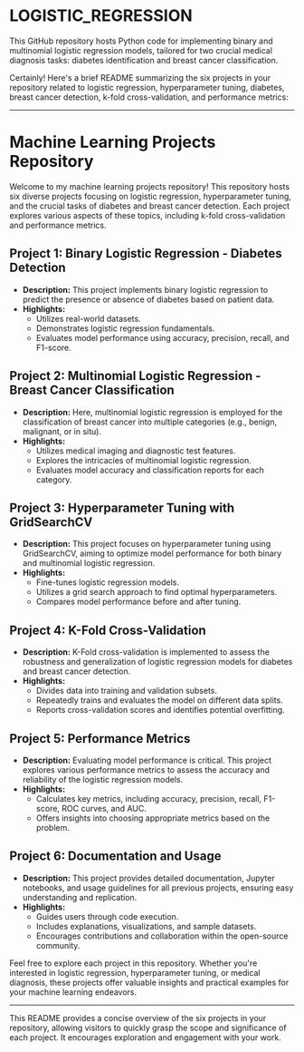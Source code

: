 # LOGISTIC_REGRESSION
This GitHub repository hosts Python code for implementing binary and multinomial logistic regression models, tailored for two crucial medical diagnosis tasks: diabetes identification and breast cancer classification.

Certainly! Here's a brief README summarizing the six projects in your repository related to logistic regression, hyperparameter tuning, diabetes, breast cancer detection, k-fold cross-validation, and performance metrics:

---

# Machine Learning Projects Repository

Welcome to my machine learning projects repository! This repository hosts six diverse projects focusing on logistic regression, hyperparameter tuning, and the crucial tasks of diabetes and breast cancer detection. Each project explores various aspects of these topics, including k-fold cross-validation and performance metrics.

## Project 1: Binary Logistic Regression - Diabetes Detection

- **Description:** This project implements binary logistic regression to predict the presence or absence of diabetes based on patient data.
- **Highlights:** 
  - Utilizes real-world datasets.
  - Demonstrates logistic regression fundamentals.
  - Evaluates model performance using accuracy, precision, recall, and F1-score.

## Project 2: Multinomial Logistic Regression - Breast Cancer Classification

- **Description:** Here, multinomial logistic regression is employed for the classification of breast cancer into multiple categories (e.g., benign, malignant, or in situ).
- **Highlights:**
  - Utilizes medical imaging and diagnostic test features.
  - Explores the intricacies of multinomial logistic regression.
  - Evaluates model accuracy and classification reports for each category.

## Project 3: Hyperparameter Tuning with GridSearchCV

- **Description:** This project focuses on hyperparameter tuning using GridSearchCV, aiming to optimize model performance for both binary and multinomial logistic regression.
- **Highlights:**
  - Fine-tunes logistic regression models.
  - Utilizes a grid search approach to find optimal hyperparameters.
  - Compares model performance before and after tuning.

## Project 4: K-Fold Cross-Validation

- **Description:** K-Fold cross-validation is implemented to assess the robustness and generalization of logistic regression models for diabetes and breast cancer detection.
- **Highlights:**
  - Divides data into training and validation subsets.
  - Repeatedly trains and evaluates the model on different data splits.
  - Reports cross-validation scores and identifies potential overfitting.

## Project 5: Performance Metrics

- **Description:** Evaluating model performance is critical. This project explores various performance metrics to assess the accuracy and reliability of the logistic regression models.
- **Highlights:**
  - Calculates key metrics, including accuracy, precision, recall, F1-score, ROC curves, and AUC.
  - Offers insights into choosing appropriate metrics based on the problem.

## Project 6: Documentation and Usage

- **Description:** This project provides detailed documentation, Jupyter notebooks, and usage guidelines for all previous projects, ensuring easy understanding and replication.
- **Highlights:**
  - Guides users through code execution.
  - Includes explanations, visualizations, and sample datasets.
  - Encourages contributions and collaboration within the open-source community.

Feel free to explore each project in this repository. Whether you're interested in logistic regression, hyperparameter tuning, or medical diagnosis, these projects offer valuable insights and practical examples for your machine learning endeavors.

---

This README provides a concise overview of the six projects in your repository, allowing visitors to quickly grasp the scope and significance of each project. It encourages exploration and engagement with your work.

